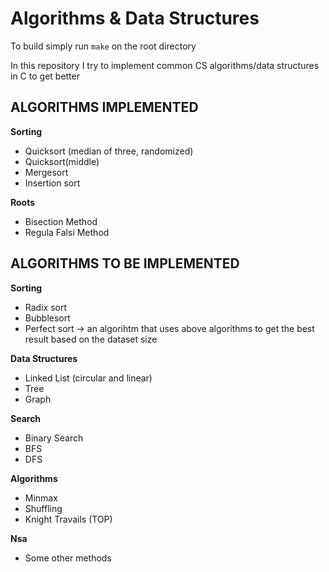 # Algorithms & Data Structures

To build simply run `make` on the root directory

In this repository I try to implement common CS algorithms/data structures in C to get better

## ALGORITHMS IMPLEMENTED

**Sorting**

- Quicksort (median of three, randomized)
- Quicksort(middle)
- Mergesort
- Insertion sort

**Roots**

- Bisection Method
- Regula Falsi Method

## ALGORITHMS TO BE IMPLEMENTED

 **Sorting**

- Radix sort
- Bubblesort
- Perfect sort -> an algorihtm that uses above algorithms to get the best result based on the dataset size

**Data Structures**

- Linked List (circular and linear)
- Tree
- Graph

**Search**

- Binary Search
- BFS
- DFS

**Algorithms**
- Minmax
- Shuffling
- Knight Travails (TOP)

**Nsa**

- Some other methods

